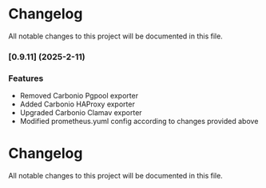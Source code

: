 # Changelog

All notable changes to this project will be documented in this file. 

### [0.9.11] (2025-2-11)


### Features
* Removed Carbonio Pgpool exporter
* Added Carbonio HAProxy exporter
* Upgraded Carbonio Clamav exporter 
* Modified prometheus.yuml config according to changes provided above



# Changelog

All notable changes to this project will be documented in this file. 